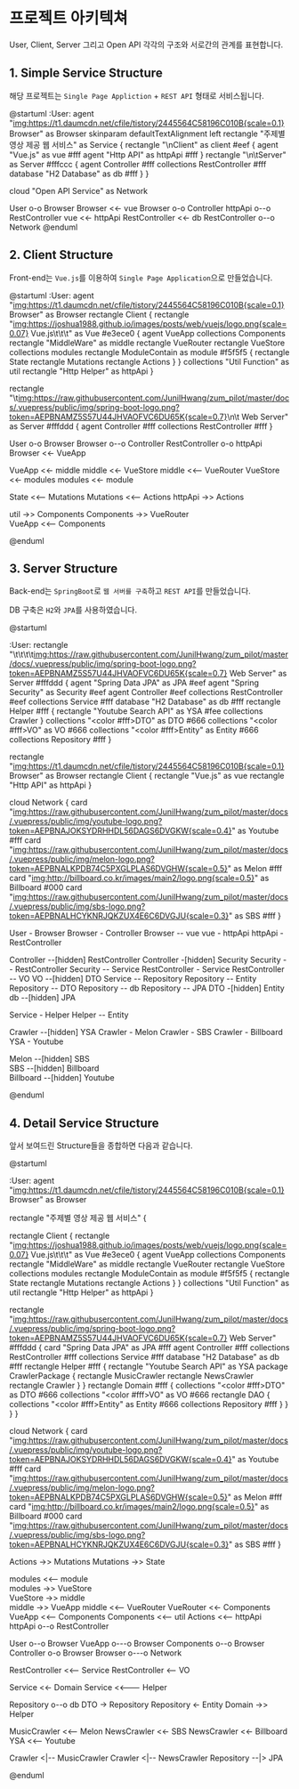 # 프로젝트 아키텍쳐

User, Client, Server 그리고 Open API 각각의 구조와 서로간의 관계를 표현합니다.

## 1. Simple Service Structure

해당 프로젝트는 `Single Page Appliction` + `REST API` 형태로 서비스됩니다.

@startuml
:User: 
agent "<img:https://t1.daumcdn.net/cfile/tistory/2445564C58196C010B{scale=0.1}> Browser" as Browser
skinparam defaultTextAlignment left
rectangle "주제별 영상 제공 웹 서비스" as Service {
  rectangle "\nClient" as client #eef {
    agent "Vue.js" as vue #fff
    agent "Http API" as httpApi #fff
  }
  rectangle "\n\tServer" as Server #fffccc {
    agent Controller #fff
    collections RestController #fff
    database "H2 Database" as db #fff
  }
}

cloud "Open API Service" as Network

User o-o Browser
Browser <<- vue
Browser o-o Controller
httpApi o--o RestController
vue <<- httpApi
RestController <<- db
RestController o--o Network
@enduml

## 2. Client Structure

Front-end는 `Vue.js`를 이용하여 `Single Page Application`으로 만들었습니다. 

@startuml
:User:
agent "<img:https://t1.daumcdn.net/cfile/tistory/2445564C58196C010B{scale=0.1}> Browser" as Browser
rectangle Client {
  rectangle "<img:https://joshua1988.github.io/images/posts/web/vuejs/logo.png{scale=0.07}> Vue.js\t\t\t" as Vue #e3ece0 {
    agent VueApp
    collections Components
    rectangle "MiddleWare" as middle
    rectangle VueRouter
    rectangle VueStore
    collections modules
    rectangle ModuleContain as module #f5f5f5 {
      rectangle State
      rectangle Mutations
      rectangle Actions
    }
  }
  collections "Util Function" as util
  rectangle "Http Helper" as httpApi
}

rectangle "\t<img:https://raw.githubusercontent.com/JunilHwang/zum_pilot/master/docs/.vuepress/public/img/spring-boot-logo.png?token=AEPBNAMZ5S57U44JHVAOFVC6DU65K{scale=0.7}>\n\t Web Server" as Server #fffddd  {
  agent Controller #fff
  collections RestController #fff
}

User o-o Browser
Browser o--o Controller
RestController o-o httpApi
Browser <<- VueApp 

VueApp <<- middle
middle <<- VueStore
middle <<-- VueRouter
VueStore <<- modules
modules <<- module

State <<-- Mutations
Mutations <<-- Actions
httpApi ->> Actions

util ->> Components
Components ->> VueRouter  
VueApp <<-- Components


@enduml

## 3. Server Structure

Back-end는 `SpringBoot`로 `웹 서버를 구축`하고 `REST API`를 만들었습니다.

DB 구축은 `H2`와 `JPA`를 사용하였습니다.

@startuml

:User:
rectangle "\t\t\t\t<img:https://raw.githubusercontent.com/JunilHwang/zum_pilot/master/docs/.vuepress/public/img/spring-boot-logo.png?token=AEPBNAMZ5S57U44JHVAOFVC6DU65K{scale=0.7}> Web Server" as Server #fffddd {
  agent "Spring Data JPA" as JPA #eef
  agent "Spring Security" as Security #eef
  agent Controller #eef
  collections RestController #eef
  collections Service #fff
  database "H2 Database" as db #fff
  rectangle Helper #fff {
    rectangle "Youtube Search API" as YSA #fee
    collections Crawler
  }
  collections "<color #fff>DTO" as DTO #666
  collections "<color #fff>VO" as VO #666
  collections "<color #fff>Entity" as Entity #666
  collections Repository #fff
}

rectangle "<img:https://t1.daumcdn.net/cfile/tistory/2445564C58196C010B{scale=0.1}> Browser" as Browser
rectangle Client {
  rectangle "Vue.js" as vue
  rectangle "Http API" as httpApi
}

cloud Network {
  card "<img:https://raw.githubusercontent.com/JunilHwang/zum_pilot/master/docs/.vuepress/public/img/youtube-logo.png?token=AEPBNAJOKSYDRHHDL56DAGS6DVGKW{scale=0.4}>" as Youtube #fff
  card "<img:https://raw.githubusercontent.com/JunilHwang/zum_pilot/master/docs/.vuepress/public/img/melon-logo.png?token=AEPBNALKPDB74C5PXGLPLAS6DVGHW{scale=0.5}>" as Melon #fff
  card "<img:http://billboard.co.kr/images/main2/logo.png{scale=0.5}>" as Billboard #000
  card "<img:https://raw.githubusercontent.com/JunilHwang/zum_pilot/master/docs/.vuepress/public/img/sbs-logo.png?token=AEPBNALHCYKNRJQKZUX4E6C6DVGJU{scale=0.3}>" as SBS #fff
}

User - Browser
Browser - Controller
Browser -- vue
vue - httpApi
httpApi - RestController

Controller --[hidden] RestController
Controller -[hidden] Security
Security -- RestController
Security -- Service
RestController - Service
RestController -- VO
VO --[hidden] DTO
Service -- Repository
Repository -- Entity
Repository -- DTO
Repository -- db
Repository -- JPA
DTO -[hidden] Entity
db --[hidden] JPA

Service - Helper
Helper -- Entity
  
Crawler --[hidden] YSA
Crawler - Melon
Crawler - SBS
Crawler - Billboard
YSA - Youtube

Melon --[hidden] SBS    
SBS --[hidden] Billboard    
Billboard --[hidden] Youtube    

@enduml

## 4. Detail Service Structure

앞서 보여드린 Structure들을 종합하면 다음과 같습니다.

@startuml

:User:
agent "<img:https://t1.daumcdn.net/cfile/tistory/2445564C58196C010B{scale=0.1}> Browser" as Browser

rectangle "주제별 영상 제공 웹 서비스" {

  rectangle Client {
    rectangle "<img:https://joshua1988.github.io/images/posts/web/vuejs/logo.png{scale=0.07}> Vue.js\t\t\t" as Vue #e3ece0 {
      agent VueApp
      collections Components
      rectangle "MiddleWare" as middle
      rectangle VueRouter
      rectangle VueStore
      collections modules
      rectangle ModuleContain as module #f5f5f5 {
        rectangle State
        rectangle Mutations
        rectangle Actions
      }
    }
    collections "Util Function" as util
    rectangle "Http Helper" as httpApi
  }

  rectangle "<img:https://raw.githubusercontent.com/JunilHwang/zum_pilot/master/docs/.vuepress/public/img/spring-boot-logo.png?token=AEPBNAMZ5S57U44JHVAOFVC6DU65K{scale=0.7}> Web Server" #fffddd {
    card "Spring Data JPA" as JPA #fff
    agent Controller #fff
    collections RestController #fff
    collections Service #fff
    database "H2 Database" as db #fff
    rectangle Helper #fff {
      rectangle "Youtube Search API" as YSA
      package CrawlerPackage {
        rectangle MusicCrawler
        rectangle NewsCrawler
        rectangle Crawler
      }
    }
    rectangle Domain #fff {
      collections "<color #fff>DTO" as DTO #666
      collections "<color #fff>VO" as VO #666
      rectangle DAO {
        collections "<color #fff>Entity" as Entity #666
        collections Repository #fff
      }
    }
  }
}
 
cloud Network {
  card "<img:https://raw.githubusercontent.com/JunilHwang/zum_pilot/master/docs/.vuepress/public/img/youtube-logo.png?token=AEPBNAJOKSYDRHHDL56DAGS6DVGKW{scale=0.4}>" as Youtube #fff
  card "<img:https://raw.githubusercontent.com/JunilHwang/zum_pilot/master/docs/.vuepress/public/img/melon-logo.png?token=AEPBNALKPDB74C5PXGLPLAS6DVGHW{scale=0.5}>" as Melon #fff
  card "<img:http://billboard.co.kr/images/main2/logo.png{scale=0.5}>" as Billboard #000
  card "<img:https://raw.githubusercontent.com/JunilHwang/zum_pilot/master/docs/.vuepress/public/img/sbs-logo.png?token=AEPBNALHCYKNRJQKZUX4E6C6DVGJU{scale=0.3}>" as SBS #fff
}

Actions ->> Mutations
Mutations ->> State

modules <<-- module   
modules ->> VueStore  
VueStore ->> middle  
middle ->> VueApp
middle <<-- VueRouter
VueRouter <<- Components
VueApp <<-- Components
Components <<-- util
Actions <<-- httpApi
httpApi o--o RestController

User o--o Browser
VueApp o---o Browser
Components o--o Browser
Controller o-o Browser
Browser o---o Network

RestController <<-- Service
RestController <-- VO

Service <<- Domain
Service <<--- Helper

Repository o--o db
DTO -> Repository
Repository <- Entity
Domain ->> Helper

MusicCrawler <<-- Melon
NewsCrawler <<- SBS
NewsCrawler <<- Billboard
YSA <<-- Youtube

Crawler <|-- MusicCrawler
Crawler <|-- NewsCrawler
Repository --|> JPA
    

@enduml

